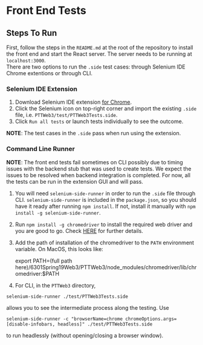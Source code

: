 # Front End Tests

## Steps To Run

First, follow the steps in the `README.md` at the root of the repository to install the front end and start the React server. The server needs to be running at `localhost:3000`.  
There are two options to run the `.side` test cases: through Selenium IDE Chrome extentions or through CLI.

### Selenium IDE Extension

1. Download Selenium IDE extension [for Chrome](https://www.seleniumhq.org/selenium-ide/).
2. Click the Selenium icon on top-right corner and import the existing `.side` file, i.e. `PTTWeb3/test/PTTWeb3Tests.side`.
3. Click `Run all tests` or launch tests individually to see the outcome.

**NOTE**: The test cases in the `.side` pass when run using the extension.

### Command Line Runner

**NOTE**: The front end tests fail sometimes on CLI possibly due to timing issues with the backend stub that was used to create tests. We expect the issues to be resolved when backend integration is completed. For now, all the tests can be run in the extension GUI and will pass.

1. You will need `selenium-side-runner` in order to run the `.side` file through CLI. `selenium-side-runner` is included in the `package.json`, so you should have it ready after running `npm install`. If not, install it manually with `npm install -g selenium-side-runner`.
2. Run `npm install -g chromedriver` to install the required web driver and you are good to go. Check [HERE](https://www.seleniumhq.org/selenium-ide/docs/en/introduction/command-line-runner/) for further details.
3. Add the path of installation of the chromedriver to the `PATH` environment variable. On MacOS, this looks like:

    export PATH=(full path here)/6301Spring19Web3/PTTWeb3/node_modules/chromedriver/lib/chromedriver:$PATH

4. For CLI, in the `PTTWeb3` directory,
```
selenium-side-runner ./test/PTTWeb3Tests.side
``` 
allows you to see the intermediate process along the testing. Use 
```
selenium-side-runner -c "browserName=chrome chromeOptions.args=[disable-infobars, headless]" ./test/PTTWeb3Tests.side
```
to run headlessly (without opening/closing a browser window).
